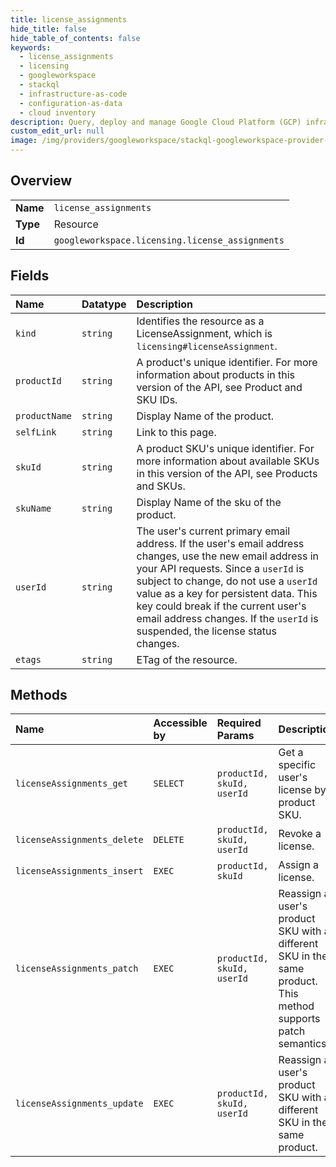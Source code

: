 ```yaml
---
title: license_assignments
hide_title: false
hide_table_of_contents: false
keywords:
  - license_assignments
  - licensing
  - googleworkspace    
  - stackql
  - infrastructure-as-code
  - configuration-as-data
  - cloud inventory
description: Query, deploy and manage Google Cloud Platform (GCP) infrastructure and resources using SQL
custom_edit_url: null
image: /img/providers/googleworkspace/stackql-googleworkspace-provider-featured-image.png
---
```

  
    

## Overview
<table><tbody>
<tr><td><b>Name</b></td><td><code>license_assignments</code></td></tr>
<tr><td><b>Type</b></td><td>Resource</td></tr>
<tr><td><b>Id</b></td><td><code>googleworkspace.licensing.license_assignments</code></td></tr>
</tbody></table>

## Fields
| Name | Datatype | Description |
|:-----|:---------|:------------|
| `kind` | `string` | Identifies the resource as a LicenseAssignment, which is `licensing#licenseAssignment`. |
| `productId` | `string` | A product's unique identifier. For more information about products in this version of the API, see Product and SKU IDs. |
| `productName` | `string` | Display Name of the product. |
| `selfLink` | `string` | Link to this page. |
| `skuId` | `string` | A product SKU's unique identifier. For more information about available SKUs in this version of the API, see Products and SKUs. |
| `skuName` | `string` | Display Name of the sku of the product. |
| `userId` | `string` | The user's current primary email address. If the user's email address changes, use the new email address in your API requests. Since a `userId` is subject to change, do not use a `userId` value as a key for persistent data. This key could break if the current user's email address changes. If the `userId` is suspended, the license status changes. |
| `etags` | `string` | ETag of the resource. |
## Methods
| Name | Accessible by | Required Params | Description |
|:-----|:--------------|:----------------|:------------|
| `licenseAssignments_get` | `SELECT` | `productId, skuId, userId` | Get a specific user's license by product SKU. |
| `licenseAssignments_delete` | `DELETE` | `productId, skuId, userId` | Revoke a license. |
| `licenseAssignments_insert` | `EXEC` | `productId, skuId` | Assign a license. |
| `licenseAssignments_patch` | `EXEC` | `productId, skuId, userId` | Reassign a user's product SKU with a different SKU in the same product. This method supports patch semantics. |
| `licenseAssignments_update` | `EXEC` | `productId, skuId, userId` | Reassign a user's product SKU with a different SKU in the same product. |
